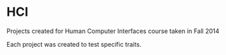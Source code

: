 # HCI
Projects created for Human Computer Interfaces course taken in Fall 2014

Each project was created to test specific traits.
